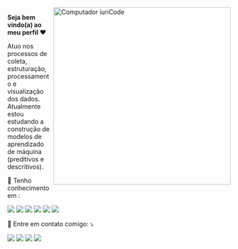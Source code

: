 <img src="https://raw.githubusercontent.com/MicaelliMedeiros/micaellimedeiros/master/image/computer-illustration.png" min-width="400px" max-width="400px" width="400px" align="right" alt="Computador iuriCode">

<p align="left"> 
  <strong>Seja bem vindo(a) ao meu perfil ❤️</strong>
 
 
  Atuo nos processos de coleta, estruturação, processamento e visualização dos dados. 
  Atualmente estou estudando a construção de modelos de aprendizado de máquina (preditivos e descritivos).
</p>

<p align="left">
  🚀 Tenho conhecimento em :

 
<img src="https://img.shields.io/badge/-Python-black?logo=Python"> <img src="https://img.shields.io/badge/-Jupyter-black?logo=Jupyter"> <img src="https://img.shields.io/badge/-Scikit_learn-black?logo=scikit-learn"> <img src="https://img.shields.io/badge/-Pandas-black?logo=pandas"> <img src="https://img.shields.io/badge/-Power_BI-black?logo=Power BI"> <img src="https://img.shields.io/badge/-NumPy-black?logo=NumPy">
</p>


<p align="left">
  💌 Entre em contato comigo: ⤵️
</p>

<p align="left">
  <a href="https://mail.google.com/mail/u/example@gmail.com" alt="Gmail">
  <img src="https://img.shields.io/badge/-Gmail-black?logo=Gmail" /></a>

  <a href="https://www.linkedin.com/in/matheus-fernandes-815645186/" alt="Linkedin">
  <img src="https://img.shields.io/badge/-LinkedIn-black?logo=LinkedIn" /></a> 

  <a href="https://api.whatsapp.com/send?phone=5581999858081" alt="WhatsApp">
  <img src="https://img.shields.io/badge/-WhatsApp-black?logo=WhatsApp"/></a>
  
   <a href="https://www.kaggle.com/asdmasdnansdas" alt="Kaggle">
  <img src="https://img.shields.io/badge/-Kaggle-black?logo=Kaggle"/></a>
